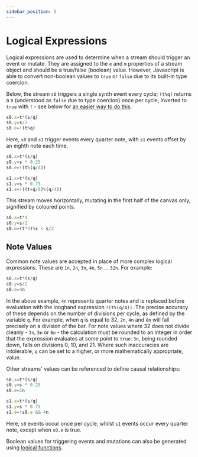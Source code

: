 ```yaml
---
sidebar_position: 5
---
```


# Logical Expressions
Logical expressions are used to determine when a stream should trigger an event or mutate. They are assigned to the `e` and `m` properties of a stream object and should be a true/false (boolean) value. However, Javascript is able to convert non-boolean values to `true` or `false` due to its built-in type coercion.

Below, the stream `s0` triggers a single synth event every cycle; `(t%q)` returns a `0` (understood as `false` due to type coercion) once per cycle, inverted to `true` with `!` - see below for [an easier way to do this](#note-values).
```js
s0.x=t*(s/q)
s0.y=s/2
s0.e=!(t%q)
```

Here, `s0` and `s1` trigger events every quarter note, with `s1` events offset by an eighth note each time. 
```js
s0.x=t*(s/q)
s0.y=s * 0.25
s0.e=!(t%(q/4))

s1.x=t*(s/q)
s1.y=s * 0.75
s1.e=!((t+q/8)%(q/4))
```

This stream moves horizontally, mutating in the first half of the canvas only, signified by coloured points.
```js
s0.x=t*4
s0.y=s/2
s0.m=(t*4)%s < s/2
```

## Note Values
Common note values are accepted in place of more complex logical expressions. These are `1n`, `2n`, `3n`, `4n`, `5n` ... `32n`. For example:
```js
s0.x=t*(s/q)
s0.y=s/2
s0.e=4n
```
In the above example, `4n` represents quarter notes and is replaced before evaluation with the longhand expression `!(t%(q/4))`. The precise accuracy of these depends on the number of divisions per cycle, as defined by the variable `q`. For example, when `q` is equal to 32, `2n`, `4n` and `8n` will fall precisely on a division of the bar. For note values where 32 does not divide cleanly - `3n`, `5n` or `6n` - the calculation must be rounded to an integer in order that the expression evaluates at some point to `true`: `3n`, being rounded down, falls on divisions 0, 10, and 21. Where such inaccuracies are intolerable, `q` can be set to a higher, or more mathematically appropriate, value.

Other streams' values can be referenced to define causal relationships:
```js
s0.x=t*(s/q)
s0.y=s * 0.25
s0.e=1n

s1.x=t*(s/q)
s1.y=s * 0.75
s1.e=!s0.e && 4n
```
Here, `s0` events occur once per cycle, whilst `s1` events occur every quarter note, except when `s0.e` is true.

Boolean values for triggering events and mutations can also be generated using [logical functions](/docs/docs/functions/logical-functions).